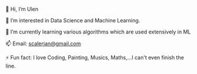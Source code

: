 👋 Hi, I’m Ulen

👀 I’m interested in Data Science and Machine Learning.

🌱 I’m currently learning various algorithms which are used extensively in ML

📫 Email:  scalerjan@gmail.com

⚡ Fun fact: I love Coding, Painting, Musics, Maths,...I can't even finish the line.

<!---
UlenK/UlenK is a ✨ special ✨ repository because its `README.md` (this file) appears on your GitHub profile.
You can click the Preview link to take a look at your changes.
--->
